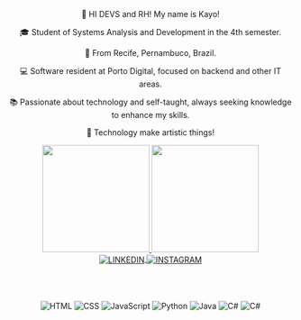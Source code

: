 
 <div align="center">
👋 HI DEVS and RH! My name is Kayo!

🎓 Student of Systems Analysis and Development in the 4th semester.

📍 From Recife, Pernambuco, Brazil.

💻 Software resident at Porto Digital, focused on backend and other IT areas.

📚 Passionate about technology and self-taught, always seeking knowledge to enhance my skills.

🚀 Technology make artistic things!
</div>



<div align="center">
<a href="https://github.com/KayoLeanndro">
<img height="190em" src="https://github-readme-stats.vercel.app/api?username=KayoLeanndro&show_icons=true&theme=tokyonight&include_all_commits=true&count_private=true"/>
<img height="190em" src="https://github-readme-stats.vercel.app/api/top-langs/?username=KayoLeanndro&layout=compact&langs_count=20&theme=tokyonight"/>
</div>

<div align="center">
<a href="https://www.linkedin.com/in/kayo-leanndro-33618a228/">
<img align="center" alt="LINKEDIN" src="https://img.shields.io/badge/LinkedIn-0077B5?style=for-the-badge&logo=linkedin&logoColor=white"/>
</a>

<a href="https://www.instagram.com/kayo.leanndro/">
<img align="center" alt="INSTAGRAM" src="https://img.shields.io/badge/Instagram-E4405F?style=for-the-badge&logo=instagram&logoColor=white"/>
</a>
</div>
<br>
<br>
<br>

<div align="center">
  
![HTML](https://img.shields.io/badge/-HTML-ff0d00?style=flat&logoColor=white&logo=html5)
![CSS](https://img.shields.io/badge/-CSS-196eff?style=flat&logoColor=white&logo=css3)
![JavaScript](https://img.shields.io/badge/-JavaScript-ffdd19?style=flat&logoColor=white&logo=javascript)
![Python](https://img.shields.io/badge/-Python-0077B5?style=flat&logoColor=white&logo=python)
![Java](https://img.shields.io/badge/-Java-ff961f?style=flat&logoColor=white&logo=java)
![C#](https://img.shields.io/badge/-Csharp-993399?style=flat&logoColor=white&logo=Csharp)
![C#](https://img.shields.io/badge/-dotnet-993399?style=flat&logoColor=white&logo=dotnet)
<div/>




  
</div>




